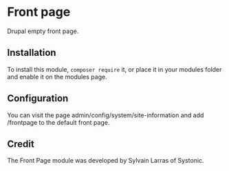 
# Front page

Drupal empty front page.


## Installation

To install this module, `composer require` it, or place it in your modules
folder and enable it on the modules page.


## Configuration

You can visit the page admin/config/system/site-information and add /frontpage to the default front page.


## Credit

The Front Page module was developed by Sylvain Larras of Systonic.
